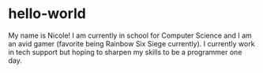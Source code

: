 # hello-world

My name is Nicole!
I am currently in school for Computer Science and I am an avid gamer (favorite being Rainbow Six Siege currently). 
I currently work in tech support but hoping to sharpen my skills to be a programmer one day. 
